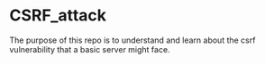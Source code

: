 # CSRF_attack
The purpose of this repo is to understand and learn about the csrf vulnerability that a basic server might face.
